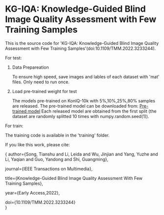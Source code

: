 # KG-IQA: Knowledge-Guided Blind Image Quality Assessment with Few Training Samples
This is the source code for 'KG-IQA: Knowledge-Guided Blind Image Quality Assessment with Few Training Samples'(doi:10.1109/TMM.2022.3233244).

For test:
1. Data Prepareation

   To ensure high speed, save images and lables of each dataset with 'mat' files. Only need to run once.
   
2. Load pre-trained weight for test

   The models pre-trained on KonIQ-10k with 5%,10%,25%,80% samples are released. The pre-trained model can be downloaded from: [Pre-trained model](https://pan.baidu.com/s/1kKGTp1iS0QGhuYGSJQVhTg?pwd=o80k) Each released model are obtained from the first split (the dataset are randomly splitted 10 times with numpy.random.seed(1)).
   
For train:

  The training code is available in the 'training' folder.


If you like this work, please cite:

{
  author={Song, Tianshu and Li, Leida and Wu, Jinjian and Yang, Yuzhe and Li, Yaqian and Guo, Yandong and Shi, Guangming},
  
  journal={IEEE Transactions on Multimedia}, 
  
  title={Knowledge-Guided Blind Image Quality Assessment With Few Training Samples}, 
  
  year={Early Access,2022},
  
  doi={10.1109/TMM.2022.3233244}  
}

